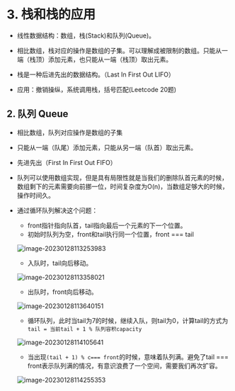 # 3. 栈和栈的应用

+ 线性数据结构：数组，栈(Stack)和队列(Queue)。
+ 相比数组，栈对应的操作是数组的子集。可以理解成被限制的数组。只能从一端（栈顶）添加元素，也只能从一端（栈顶）取出元素。
+ 栈是一种后进先出的数据结构。（Last In First Out LIFO）

+ 应用：撤销操纵，系统调用栈，括号匹配(Leetcode 20题) 



## 2. 队列 Queue

+ 相比数组，队列对应操作是数组的子集

+ 只能从一端（队尾）添加元素，只能从另一端（队首）取出元素。

+ 先进先出（First In First Out FIFO）

+ 队列可以使用数组实现，但是具有局限性就是当我们的删除队首元素的时候，数组剩下的元素需要向前挪一位，时间复杂度为O(n)，当数组足够大的时候，操作时间久。 

+ 通过循环队列解决这个问题：

  + front指针指向队首，tail指向最后一个元素的下一个位置。
  + 初始时队列为空，front和tail执行同一个位置，front === tail

  ![image-20230128113253983](C:\Users\Admin\AppData\Roaming\Typora\typora-user-images\image-20230128113253983.png)

  + 入队时，tail向后移动。

  ![image-20230128113358021](C:\Users\Admin\AppData\Roaming\Typora\typora-user-images\image-20230128113358021.png)

  + 出队时，front向后移动。

  ![image-20230128113640151](C:\Users\Admin\AppData\Roaming\Typora\typora-user-images\image-20230128113640151.png)

  +  循环队列，此时当tail为7的时候，继续入队，则tail为0，计算tail的方式为 `tail = 当前tail + 1 % 队列容积capacity`

  ![image-20230128114105641](C:\Users\Admin\AppData\Roaming\Typora\typora-user-images\image-20230128114105641.png)

  + 当出现`(tail + 1) % c=== front`的时候，意味着队列满。避免了tail === front表示队列满的情况，有意识浪费了一个空间，需要我们再次扩容。

  ![image-20230128114255353](C:\Users\Admin\AppData\Roaming\Typora\typora-user-images\image-20230128114255353.png)

  
